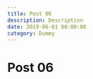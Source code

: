 ```yaml
---
title: Post 06
description: Description
date: 2019-06-01 00:00:00
category: Dummy
---
```


# Post 06
